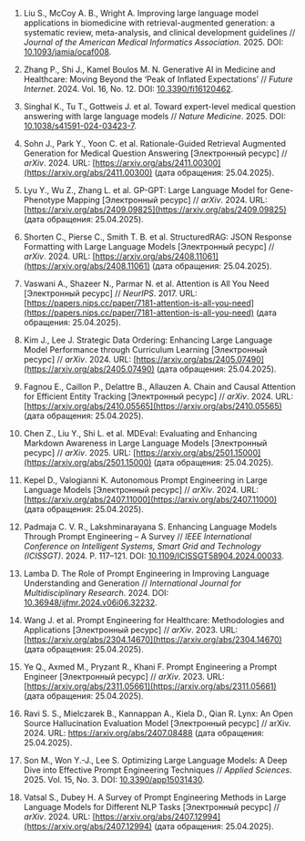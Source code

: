 1. Liu S., McCoy A. B., Wright A. Improving large language model applications in biomedicine with retrieval-augmented generation: a systematic review, meta-analysis, and clinical development guidelines // *Journal of the American Medical Informatics Association*. 2025. DOI: [10.1093/jamia/ocaf008](https://academic.oup.com/jamia/advance-article/doi/10.1093/jamia/ocaf008/7954485).

2. Zhang P., Shi J., Kamel Boulos M. N. Generative AI in Medicine and Healthcare: Moving Beyond the ‘Peak of Inflated Expectations’ // *Future Internet*. 2024. Vol. 16, No. 12. DOI: [10.3390/fi16120462](https://www.mdpi.com/1999-5903/16/12/462).

3. Singhal K., Tu T., Gottweis J. et al. Toward expert-level medical question answering with large language models // *Nature Medicine*. 2025. DOI: [10.1038/s41591-024-03423-7](https://www.nature.com/articles/s41591-024-03423-7).

4. Sohn J., Park Y., Yoon C. et al. Rationale-Guided Retrieval Augmented Generation for Medical Question Answering [Электронный ресурс] // *arXiv*. 2024. URL: [https://arxiv.org/abs/2411.00300](https://arxiv.org/abs/2411.00300) (дата обращения: 25.04.2025).

5. Lyu Y., Wu Z., Zhang L. et al. GP-GPT: Large Language Model for Gene-Phenotype Mapping [Электронный ресурс] // *arXiv*. 2024. URL: [https://arxiv.org/abs/2409.09825](https://arxiv.org/abs/2409.09825) (дата обращения: 25.04.2025).

6. Shorten C., Pierse C., Smith T. B. et al. StructuredRAG: JSON Response Formatting with Large Language Models [Электронный ресурс] // *arXiv*. 2024. URL: [https://arxiv.org/abs/2408.11061](https://arxiv.org/abs/2408.11061) (дата обращения: 25.04.2025).

7. Vaswani A., Shazeer N., Parmar N. et al. Attention is All You Need [Электронный ресурс] // *NeurIPS*. 2017. URL: [https://papers.nips.cc/paper/7181-attention-is-all-you-need](https://papers.nips.cc/paper/7181-attention-is-all-you-need) (дата обращения: 25.04.2025).

8. Kim J., Lee J. Strategic Data Ordering: Enhancing Large Language Model Performance through Curriculum Learning [Электронный ресурс] // *arXiv*. 2024. URL: [https://arxiv.org/abs/2405.07490](https://arxiv.org/abs/2405.07490) (дата обращения: 25.04.2025).

9. Fagnou E., Caillon P., Delattre B., Allauzen A. Chain and Causal Attention for Efficient Entity Tracking [Электронный ресурс] // *arXiv*. 2024. URL: [https://arxiv.org/abs/2410.05565](https://arxiv.org/abs/2410.05565) (дата обращения: 25.04.2025).

10. Chen Z., Liu Y., Shi L. et al. MDEval: Evaluating and Enhancing Markdown Awareness in Large Language Models [Электронный ресурс] // *arXiv*. 2025. URL: [https://arxiv.org/abs/2501.15000](https://arxiv.org/abs/2501.15000) (дата обращения: 25.04.2025).

11. Kepel D., Valogianni K. Autonomous Prompt Engineering in Large Language Models [Электронный ресурс] // *arXiv*. 2024. URL: [https://arxiv.org/abs/2407.11000](https://arxiv.org/abs/2407.11000) (дата обращения: 25.04.2025).

12. Padmaja C. V. R., Lakshminarayana S. Enhancing Language Models Through Prompt Engineering – A Survey // *IEEE International Conference on Intelligent Systems, Smart Grid and Technology (ICISSGT)*. 2024. P. 117–121. DOI: [10.1109/ICISSGT58904.2024.00033](https://ieeexplore.ieee.org/document/10345678).

13. Lamba D. The Role of Prompt Engineering in Improving Language Understanding and Generation // *International Journal for Multidisciplinary Research*. 2024. DOI: [10.36948/ijfmr.2024.v06i06.32232](https://www.ijfmr.com/research-paper.php?id=32232).

14. Wang J. et al. Prompt Engineering for Healthcare: Methodologies and Applications [Электронный ресурс] // *arXiv*. 2023. URL: [https://arxiv.org/abs/2304.14670](https://arxiv.org/abs/2304.14670) (дата обращения: 25.04.2025).

15. Ye Q., Axmed M., Pryzant R., Khani F. Prompt Engineering a Prompt Engineer [Электронный ресурс] // *arXiv*. 2023. URL: [https://arxiv.org/abs/2311.05661](https://arxiv.org/abs/2311.05661) (дата обращения: 25.04.2025).

16. Ravi S. S., Mielczarek B., Kannappan A., Kiela D., Qian R. Lynx: An Open Source Hallucination Evaluation Model [Электронный ресурс] // arXiv. 2024. URL: https://arxiv.org/abs/2407.08488 (дата обращения: 25.04.2025).

17. Son M., Won Y.-J., Lee S. Optimizing Large Language Models: A Deep Dive into Effective Prompt Engineering Techniques // *Applied Sciences*. 2025. Vol. 15, No. 3. DOI: [10.3390/app15031430](https://www.mdpi.com/2076-3417/15/3/1430).

18. Vatsal S., Dubey H. A Survey of Prompt Engineering Methods in Large Language Models for Different NLP Tasks [Электронный ресурс] // *arXiv*. 2024. URL: [https://arxiv.org/abs/2407.12994](https://arxiv.org/abs/2407.12994) (дата обращения: 25.04.2025).
